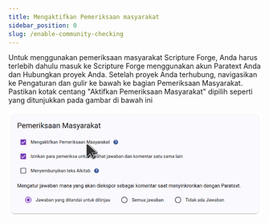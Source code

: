 ```yaml
---
title: Mengaktifkan Pemeriksaan masyarakat
sidebar_position: 0
slug: /enable-community-checking
---
```


Untuk menggunakan pemeriksaan masyarakat Scripture Forge, Anda harus terlebih dahulu masuk ke Scripture Forge menggunakan akun Paratext Anda dan Hubungkan proyek Anda. Setelah proyek Anda terhubung, navigasikan ke Pengaturan dan gulir ke bawah ke bagian Pemeriksaan Masyarakat. Pastikan kotak centang "Aktifkan Pemeriksaan Masyarakat" dipilih seperti yang ditunjukkan pada gambar di bawah ini

![](./settings_community_checking.png)
